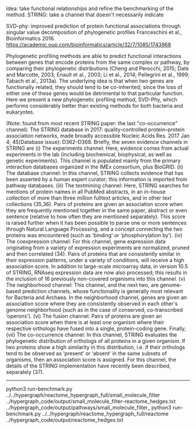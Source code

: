 Idea: take functional relationships and refine the benchmarking of the method.
STRING: take a channel that doesn't necessarily indicate 

SVD-phy: improved prediction of protein functional associations through singular value decomposition of phylogenetic profiles
Franceschini et al., Bioinformatics 2016.
https://academic.oup.com/bioinformatics/article/32/7/1085/1743968

Phylogenetic profiling methods are able to predict functional interactions between genes that encode proteins from the same complex or pathway, by comparing their phylogenetic distributions (Cheng and Perocchi, 2015; Date and Marcotte, 2003; Enault et al., 2003; Li et al., 2014; Pellegrini et al., 1999; Tabach et al., 2013a). The underlying idea is that when two genes are functionally related, they should tend to be co-inherited; since the loss of either one of these genes would be detrimental to that particular function. Here we present a new phylogenetic profiling method, SVD-Phy, which performs considerably better than existing methods for both bacteria and eukaryotes.

(Note: found from most recent STRING paper: the last "co-occurrence" channel): 
The STRING database in 2017: quality-controlled protein–protein association networks, made broadly accessible
Nucleic Acids Res. 2017 Jan 4; 45(Database issue): D362–D368.
Briefly, the seven evidence channels in STRING are (i) The experiments channel: Here, evidence comes from actual experiments in the lab (including biochemical, biophysical, as well as genetic experiments). This channel is populated mainly from the primary interaction databases organized in the IMEx consortium, plus BioGRID. (ii) The database channel: In this channel, STRING collects evidence that has been asserted by a human expert curator; this information is imported from pathway databases. (iii) The textmining channel: Here, STRING searches for mentions of protein names in all PubMed abstracts, in an in-house collection of more than three million fulltext articles, and in other text collections (35,36). Pairs of proteins are given an association score when they are frequently mentioned together in the same paper, abstract or even sentence (relative to how often they are mentioned separately). This score is raised further when it has been possible to parse one or more sentences through Natural Language Processing, and a concept connecting the two proteins was encountered (such as ‘binding’ or ‘phosphorylation by’). (iv) The coexpression channel: For this channel, gene expression data originating from a variety of expression experiments are normalized, pruned and then correlated (34). Pairs of proteins that are consistently similar in their expression patterns, under a variety of conditions, will receive a high association score. In addition to large-scale microarray data, in version 10.5 of STRING, RNAseq expression data are now also processed; this results in the inclusion of 16 previously non-covered organisms into this channel. (v) The neighborhood channel: This channel, and the next two, are genome-based prediction channels, whose functionality is generally most relevant for Bacteria and Archaea. In the neighborhood channel, genes are given an association score where they are consistently observed in each other's genome neighborhood (such as in the case of conserved, co-transcribed ‘operons’). (vi) The fusion channel: Pairs of proteins are given an association score when there is at least one organism where their respective orthologs have fused into a single, protein-coding gene. Finally, (vii) The co-occurrence channel: In this channel, STRING evaluates the phylogenetic distribution of orthologs of all proteins in a given organism. If two proteins show a high similarity in this distribution, i.e. if their orthologs tend to be observed as ‘present’ or ‘absent’ in the same subsets of organisms, then an association score is assigned. For this channel, the details of the STRING implementation have recently been described, separately (37).

--------
python3 run-benchmark.py ../../hypergraph/reactome_hypergraph_full/small_molecule_filter ../hypergraph_code/output/small_molecule_filter-reactome_hedges.txt ../hypergraph_code/output/pathways/small_molecule_filter_
python3 run-benchmark.py ../../hypergraph/reactome_hypergraph_full/reactome ../hypergraph_code/output/reactome_hedges.txt